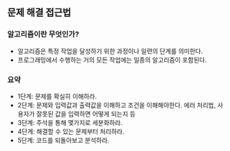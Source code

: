 ## 문제 해결 접근법

### 알고리즘이란 무엇인가?
- 알고리즘은 특정 작업을 달성하기 위한 과정이나 일련의 단계를 의미한다. 
- 프로그래밍에서 수행하는 거의 모든 작업에는 일종의 알고리즘이 포함된다.

### 요약
- 1단계: 문제를 확실히 이해하라.
- 2단계: 문제와 입력값과 출력값을 이해하고 조건을 이해해야한다. 에러 처리법, 사용자가 잘못된 값을 입력하면 어떻게 되는지 등
- 3단계: 주석을 통해 몇가지로 세분화하라.
- 4단계: 해결할 수 있는 문제부터 처리하라.
- 5단계: 코드를 되돌아보고 분석하라.
